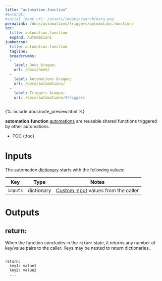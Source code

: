 ```yaml
---
title: "automation.function"
#excerpt: 
#social_image_url: /assets/images/search/kata.png
permalink: /docs/automations/triggers/automation.function/
toc:
  title: automation.function
  expand: Automations
jumbotron:
  title: automation.function
  tagline: 
  breadcrumbs:
  -
    label: Docs &raquo;
    url: /docs/home/
  -
    label: Automations &raquo;
    url: /docs/automations/
  -
    label: Triggers &raquo;
    url: /docs/automations/#triggers
---
```


{% include docs/note_preview.html %}

**automation.function** [automations](/docs/automations/) are reusable shared functions triggered by other automations. 

* TOC
{:toc}

# Inputs

The automation [dictionary](/docs/automations/#dictionaries) starts with the following values:

| Key | Type | Notes
|-|-|-
| `inputs` | dictionary | [Custom input](/docs/automations/#inputs) values from the caller

# Outputs

## return:

When the function concludes in the `return` state, it returns any number of key/value pairs to the caller. Keys may be nested to return dictionaries.

<pre>
<code class="language-cerb">
return:
  key1: value1
  key2: value2
  ...
</code>
</pre>